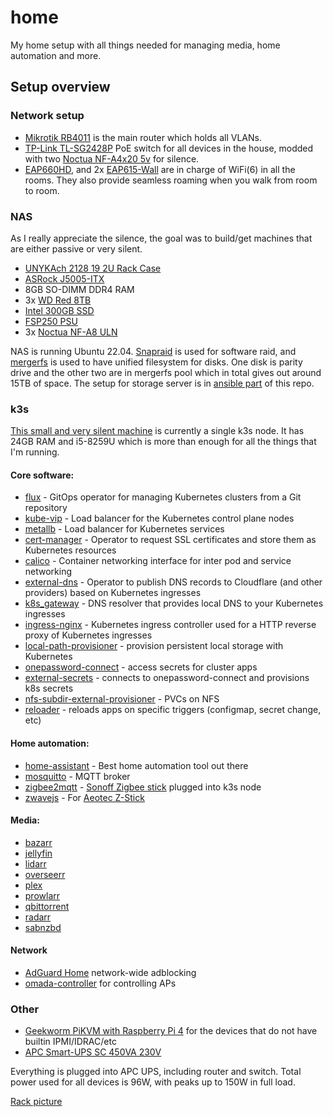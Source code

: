 # home

My home setup with all things needed for managing media, home automation and more.

## Setup overview

### Network setup

* [Mikrotik RB4011](https://mikrotik.com/product/rb4011igs_rm) is the main router which holds all VLANs.
* [TP-Link TL-SG2428P](https://www.tp-link.com/us/business-networking/omada-sdn-switch/tl-sg2428p/) PoE switch for all devices in the house, modded with two [Noctua NF-A4x20 5v](https://www.amazon.de/-/en/gp/product/B071W6JZV8/ref=ppx_yo_dt_b_search_asin_title?ie=UTF8&psc=1) for silence.
* [EAP660HD](https://www.tp-link.com/us/business-networking/ceiling-mount-access-point/eap660-hd/), and 2x [EAP615-Wall](https://www.tp-link.com/us/business-networking/omada-sdn-access-point/eap615-wall/) are in charge of WiFi(6) in all the rooms. They also provide seamless roaming when you walk from room to room.

### NAS

As I really appreciate the silence, the goal was to build/get machines that are either passive or very silent.

* [UNYKAch 2128 19 2U Rack Case](https://www.amazon.de/-/en/gp/product/B079XY9SMQ/ref=ppx_yo_dt_b_search_asin_title?ie=UTF8&psc=1)
* [ASRock J5005-ITX](https://www.asrock.com/mb/Intel/J5005-ITX/index.asp)
* 8GB SO-DIMM DDR4 RAM
* 3x [WD Red 8TB](https://www.amazon.com/Western-Digital-Plus-Internal-Drive/dp/B08TZT47VT)
* [Intel 300GB SSD](https://www.amazon.com/Intel-SSDSC2BB300G4-S3500-300-Ssd/dp/B00EE8D3KS)
* [FSP250 PSU](https://www.fsp-group.com/en/product/PCPSU/1595227515-999.html)
* 3x [Noctua NF-A8 ULN](https://www.amazon.de/dp/B00NEMGCRQ?psc=1&ref=ppx_yo2ov_dt_b_product_details)

NAS is running Ubuntu 22.04. [Snapraid](https://www.snapraid.it/) is used for software raid, and [mergerfs](https://github.com/trapexit/mergerfs) is used to have unified filesystem for disks. One disk is parity drive and the other two are in mergerfs pool which in total gives out around 15TB of space. The setup for storage server is in [ansible part](https://github.com/nklmilojevic/home/tree/main/ansible/roles) of this repo.

### k3s

[This small and very silent machine](https://www.amazon.de/-/en/gp/product/B09QPGP86K/ref=ppx_yo_dt_b_search_asin_title?ie=UTF8&psc=1) is currently a single k3s node. It has 24GB RAM and i5-8259U which is more than enough for all the things that I'm running.

#### Core software:

* [flux](https://toolkit.fluxcd.io/) - GitOps operator for managing Kubernetes clusters from a Git repository
* [kube-vip](https://kube-vip.io/) - Load balancer for the Kubernetes control plane nodes
* [metallb](https://metallb.universe.tf/) - Load balancer for Kubernetes services
* [cert-manager](https://cert-manager.io/) - Operator to request SSL certificates and store them as Kubernetes resources
* [calico](https://www.tigera.io/project-calico/) - Container networking interface for inter pod and service networking
* [external-dns](https://github.com/kubernetes-sigs/external-dns) - Operator to publish DNS records to Cloudflare (and other providers) based on Kubernetes ingresses
* [k8s_gateway](https://github.com/ori-edge/k8s_gateway) - DNS resolver that provides local DNS to your Kubernetes ingresses
* [ingress-nginx](https://kubernetes.github.io/ingress-nginx/) - Kubernetes ingress controller used for a HTTP reverse proxy of Kubernetes ingresses
* [local-path-provisioner](https://github.com/rancher/local-path-provisioner) - provision persistent local storage with Kubernetes
* [onepassword-connect](https://github.com/1Password/connect) - access secrets for cluster apps
* [external-secrets](https://github.com/external-secrets/external-secrets) - connects to onepassword-connect and provisions k8s secrets
* [nfs-subdir-external-provisioner](https://github.com/kubernetes-sigs/nfs-subdir-external-provisioner) - PVCs on NFS
* [reloader](https://github.com/stakater/Reloader) - reloads apps on specific triggers (configmap, secret change, etc)

#### Home automation:

* [home-assistant](https://github.com/home-assistant/core) - Best home automation tool out there
* [mosquitto](https://github.com/eclipse/mosquitto) - MQTT broker
* [zigbee2mqtt](https://github.com/Koenkk/zigbee2mqtt) - [Sonoff Zigbee stick](https://www.amazon.de/-/en/gp/product/B09KXTCMSC/ref=ppx_yo_dt_b_search_asin_title?ie=UTF8&psc=1) plugged into k3s node
* [zwavejs](https://github.com/zwave-js/zwave-js-ui) - For [Aeotec Z-Stick](https://aeotec.com/products/aeotec-z-stick-gen5/)

#### Media:

* [bazarr](https://www.bazarr.media/)
* [jellyfin](https://jellyfin.org/)
* [lidarr](https://lidarr.audio/)
* [overseerr](https://overseerr.dev/)
* [plex](https://www.plex.tv/)
* [prowlarr](https://github.com/Prowlarr/Prowlarr)
* [qbittorrent](https://www.qbittorrent.org/)
* [radarr](https://radarr.video/)
* [sabnzbd](https://sabnzbd.org/)

#### Network

* [AdGuard Home](https://github.com/AdguardTeam/AdGuardHome) network-wide adblocking
* [omada-controller](https://github.com/mbentley/docker-omada-controller) for controlling APs

### Other

* [Geekworm PiKVM with Raspberry Pi 4](https://www.amazon.de/dp/B0B5QVFYMB?psc=1&ref=ppx_yo2ov_dt_b_product_details) for the devices that do not have builtin IPMI/IDRAC/etc
* [APC Smart-UPS SC 450VA 230V](https://www.apc.com/shop/hr/en/products/APC-Smart-UPS-SC-450VA-230V-1U-Rackmount-Tower/P-SC450RMI1U)

Everything is plugged into APC UPS, including router and switch. Total power used for all devices is 96W, with peaks up to 150W in full load.

[Rack picture](https://i.imgur.com/7Qq3AfM.jpg)